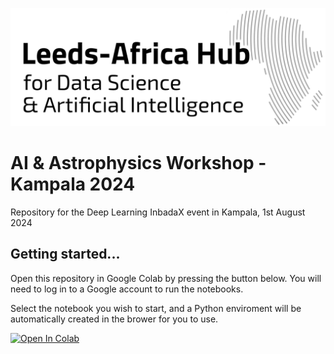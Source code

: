 ![Leeds Africa Hub](Hub_logo_medium.png "")

# AI & Astrophysics Workshop - Kampala 2024
Repository for the Deep Learning InbadaX event in Kampala, 1st August 2024

## Getting started...

Open this repository in Google Colab by pressing the button below.  You will need to log in to a Google account to run the notebooks.

Select the notebook you wish to start, and a Python enviroment will be automatically created in the brower for you to use.

<a target="_blank" href="https://colab.research.google.com/github/leeds-africa-hub/Kampala2024">
  <img src="https://colab.research.google.com/assets/colab-badge.svg" alt="Open In Colab"/>
</a>
